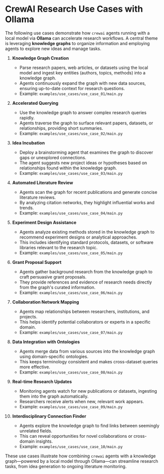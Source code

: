 # CrewAI Research Use Cases with Ollama

The following use cases demonstrate how `crewai` agents running with a local model via **Ollama** can accelerate research workflows. A central theme is leveraging **knowledge graphs** to organize information and employing agents to explore new ideas and manage tasks.

1. **Knowledge Graph Creation**
   - Parse research papers, web articles, or datasets using the local model and ingest key entities (authors, topics, methods) into a knowledge graph.
   - Agents continuously expand the graph with new data sources, ensuring up-to-date context for research questions.
   - Example: `examples/use_cases/use_case_01/main.py`

2. **Accelerated Querying**
   - Use the knowledge graph to answer complex research queries rapidly.
   - Agents traverse the graph to surface relevant papers, datasets, or relationships, providing short summaries.
   - Example: `examples/use_cases/use_case_02/main.py`

3. **Idea Incubation**
   - Deploy a brainstorming agent that examines the graph to discover gaps or unexplored connections.
   - The agent suggests new project ideas or hypotheses based on relationships found within the knowledge graph.
   - Example: `examples/use_cases/use_case_03/main.py`

4. **Automated Literature Review**
   - Agents scan the graph for recent publications and generate concise literature reviews.
   - By analyzing citation networks, they highlight influential works and trends.
   - Example: `examples/use_cases/use_case_04/main.py`

5. **Experiment Design Assistance**
   - Agents analyze existing methods stored in the knowledge graph to recommend experiment designs or analytical approaches.
   - This includes identifying standard protocols, datasets, or software libraries relevant to the research topic.
   - Example: `examples/use_cases/use_case_05/main.py`

6. **Grant Proposal Support**
   - Agents gather background research from the knowledge graph to craft persuasive grant proposals.
   - They provide references and evidence of research needs directly from the graph's curated information.
   - Example: `examples/use_cases/use_case_06/main.py`

7. **Collaboration Network Mapping**
   - Agents map relationships between researchers, institutions, and projects.
   - This helps identify potential collaborators or experts in a specific domain.
   - Example: `examples/use_cases/use_case_07/main.py`

8. **Data Integration with Ontologies**
   - Agents merge data from various sources into the knowledge graph using domain-specific ontologies.
   - This keeps terminology consistent and makes cross-dataset queries more effective.
   - Example: `examples/use_cases/use_case_08/main.py`

9. **Real-time Research Updates**
   - Monitoring agents watch for new publications or datasets, ingesting them into the graph automatically.
   - Researchers receive alerts when new, relevant work appears.
   - Example: `examples/use_cases/use_case_09/main.py`

10. **Interdisciplinary Connection Finder**
    - Agents explore the knowledge graph to find links between seemingly unrelated fields.
    - This can reveal opportunities for novel collaborations or cross-domain insights.
    - Example: `examples/use_cases/use_case_10/main.py`

These use cases illustrate how combining `crewai` agents with a knowledge graph—powered by a local model through Ollama—can streamline research tasks, from idea generation to ongoing literature monitoring.
